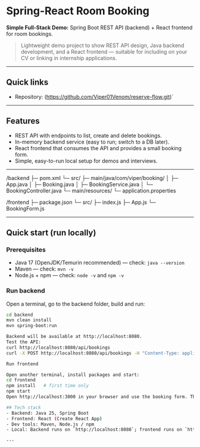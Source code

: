 # Spring-React Room Booking

**Simple Full-Stack Demo:** Spring Boot REST API (backend) + React frontend for room bookings.

> Lightweight demo project to show REST API design, Java backend development, and a React frontend — suitable for including on your CV or linking in internship applications.

---

## Quick links
- Repository: (https://github.com/Viper01Venom/reserve-flow.git)`  
  
---

## Features
- REST API with endpoints to list, create and delete bookings.
- In-memory backend service (easy to run; switch to a DB later).
- React frontend that consumes the API and provides a small booking form.
- Simple, easy-to-run local setup for demos and interviews.

---

/backend
├─ pom.xml
└─ src/
├─ main/java/com/viper/booking/
│ ├─ App.java
│ ├─ Booking.java
│ ├─ BookingService.java
│ └─ BookingController.java
└─ main/resources/
└─ application.properties

/frontend
├─ package.json
└─ src/
├─ index.js
├─ App.js
└─ BookingForm.js


---

## Quick start (run locally)

### Prerequisites
- Java 17 (OpenJDK/Temurin recommended) — check: `java --version`
- Maven — check: `mvn -v`
- Node.js + npm — check: `node -v` and `npm -v`

### Run backend
Open a terminal, go to the backend folder, build and run:
```bash
cd backend
mvn clean install
mvn spring-boot:run

Backend will be available at http://localhost:8080.
Test the API:
curl http://localhost:8080/api/bookings
curl -X POST http://localhost:8080/api/bookings -H "Content-Type: application/json" -d '{"roomName":"Room A","bookedBy":"Viper"}'

Run frontend

Open another terminal, install packages and start:
cd frontend
npm install   # first time only
npm start
Open http://localhost:3000 in your browser and use the booking form. The frontend talks to http://localhost:8080/api/bookings.

## Tech stack
- Backend: Java 25, Spring Boot
- Frontend: React (Create React App)
- Dev tools: Maven, Node.js / npm
- Local: Backend runs on `http://localhost:8080`; frontend runs on `http://localhost:3000`

---

